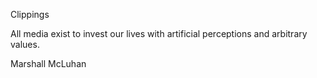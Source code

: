 Clippings


All media exist to invest our lives with artificial perceptions and arbitrary values.

Marshall McLuhan
